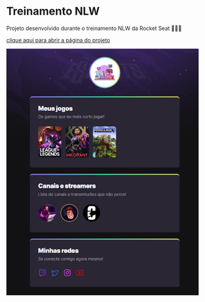 # Treinamento NLW

Projeto desenvolvido durante o treinamento NLW da Rocket Seat 👩🏽‍💻

[clique aqui para abrir a página do projeto](https://letsle.github.io/NLW/)


![preview](./assets/img.png)



